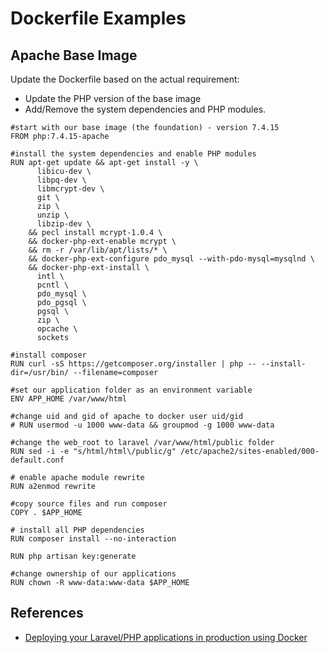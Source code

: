 # Dockerfile Examples

## Apache Base Image

Update the Dockerfile based on the actual requirement:

- Update the PHP version of the base image
- Add/Remove the system dependencies and PHP modules.

```docker
#start with our base image (the foundation) - version 7.4.15
FROM php:7.4.15-apache

#install the system dependencies and enable PHP modules
RUN apt-get update && apt-get install -y \
      libicu-dev \
      libpq-dev \
      libmcrypt-dev \
      git \
      zip \
      unzip \
      libzip-dev \
    && pecl install mcrypt-1.0.4 \
    && docker-php-ext-enable mcrypt \
    && rm -r /var/lib/apt/lists/* \
    && docker-php-ext-configure pdo_mysql --with-pdo-mysql=mysqlnd \
    && docker-php-ext-install \
      intl \
      pcntl \
      pdo_mysql \
      pdo_pgsql \
      pgsql \
      zip \
      opcache \
      sockets

#install composer
RUN curl -sS https://getcomposer.org/installer | php -- --install-dir=/usr/bin/ --filename=composer

#set our application folder as an environment variable
ENV APP_HOME /var/www/html

#change uid and gid of apache to docker user uid/gid
# RUN usermod -u 1000 www-data && groupmod -g 1000 www-data

#change the web_root to laravel /var/www/html/public folder
RUN sed -i -e "s/html/html\/public/g" /etc/apache2/sites-enabled/000-default.conf

# enable apache module rewrite
RUN a2enmod rewrite

#copy source files and run composer
COPY . $APP_HOME

# install all PHP dependencies
RUN composer install --no-interaction

RUN php artisan key:generate

#change ownership of our applications
RUN chown -R www-data:www-data $APP_HOME
```

## References
- [Deploying your Laravel/PHP applications in production using Docker](https://blog.cloud66.com/deploying-your-laravel-php-applications-with-cloud-66/)